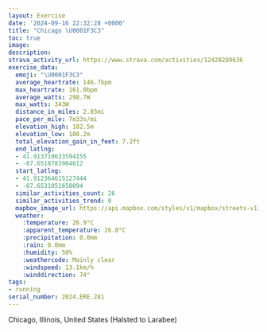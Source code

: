 ```yaml
---
layout: Exercise
date: '2024-09-16 22:32:28 +0000'
title: "Chicago \U0001F3C3"
toc: true
image:
description:
strava_activity_url: https://www.strava.com/activities/12428289636
exercise_data:
  emoji: "\U0001F3C3"
  average_heartrate: 146.7bpm
  max_heartrate: 161.0bpm
  average_watts: 298.7W
  max_watts: 343W
  distance_in_miles: 2.03mi
  pace_per_mile: 7m33s/mi
  elevation_high: 182.5m
  elevation_low: 180.2m
  total_elevation_gain_in_feet: 7.2ft
  end_latlng:
  - 41.913719633594155
  - -87.6518783904612
  start_latlng:
  - 41.912364615127444
  - -87.6531051658094
  similar_activities_count: 26
  similar_activities_trend: 0
  mapbox_image_url: https://api.mapbox.com/styles/v1/mapbox/streets-v11/static/path-5+787af2-1.0(qgy~Ftl~uOMkQOc%5EEQGCoB%3FMCEM%40%7BBCgEAeIAYUuBAaBGeAAuNC%7BAB%7B%40AgF%3F%7C%40CdDB%60AAbDDdL%40%5EFh%40J%7CDHnAFnS%40XHJ%7CAEHBBFJzZZ%60%40DlAArF),pin-s-s+e5b22e(-87.65147,41.91369),pin-s-f+89ae00(-87.64997,41.91374000000001)/auto/800x800?access_token=pk.eyJ1Ijoiam9zaGJlY2ttYW4iLCJhIjoiY205eWR2aDd1MWZ6djJrbXc4a3M0bWZleiJ9.XiG9OWkNcZk2QzjJbxLB4A
  weather:
    :temperature: 26.9°C
    :apparent_temperature: 26.8°C
    :precipitation: 0.0mm
    :rain: 0.0mm
    :humidity: 50%
    :weathercode: Mainly clear
    :windspeed: 13.1km/h
    :winddirection: 74°
tags:
- running
serial_number: 2024.ERE.281
---
```

Chicago, Illinois, United States (Halsted to Larabee)
